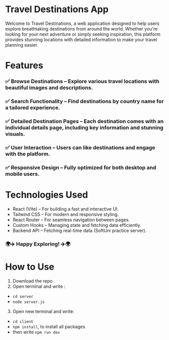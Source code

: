 # Travel Destinations App
Welcome to Travel Destinations, a web application designed to help users explore breathtaking destinations from around the world. Whether you're looking for your next adventure or simply seeking inspiration, this platform provides stunning locations with detailed information to make your travel planning easier.
# Features
### ✅ Browse Destinations – Explore various travel locations with beautiful images and descriptions.
### ✅ Search Functionality – Find destinations by country name for a tailored experience.
### ✅ Detailed Destination Pages – Each destination comes with an individual details page, including key information and stunning visuals.
### ✅ User Interaction – Users can like destinations and engage with the platform.
### ✅ Responsive Design – Fully optimized for both desktop and mobile users.
# Technologies Used
- React (Vite) – For building a fast and interactive UI.
- Tailwind CSS – For modern and responsive styling.
- React Router – For seamless navigation between pages.
- Custom Hooks – Managing state and fetching data efficiently.
- Backend API – Fetching real-time data (SoftUni practice server).

### 🌍✈️ Happy Exploring! ✈️🌍

# How to Use
1. Download the repo
2. Open terminal and write :
- `cd server`
- `node server.js`
3. Open new terminal and write:
- `cd client` 
- `npm install`, to install all packages
- then write `npm run dev`

